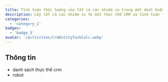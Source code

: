 ```yaml
---
title: Tính toán thời lượng của tất cả các nhiệm vụ trong một deal hoặc lead
description: Lấy tất cả các nhiệm vụ từ một thực thể CRM và tính toán thời gian thực hiện của chúng
categories: 
  - 'category_1'
badges: 
  - 'badge_3'
avatar: '/activities/CrmEntityTaskCalc.webp'
---
```

## Thông tin

- danh sách thực thể crm
- robot